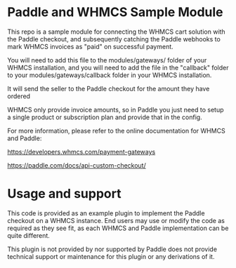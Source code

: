 # Paddle and WHMCS Sample Module
This repo is a sample module for connecting the WHMCS cart solution with the Paddle checkout, and subsequently catching the Paddle webhooks to mark WHMCS invoices as "paid" on successful payment.
 
You will need to add this file to the modules/gateways/ folder of your WHMCS installation, and you will need to add the file in the "callback" folder to your modules/gateways/callback folder in your WHMCS installation.

It will send the seller to the Paddle checkout for the amount they have ordered
 
WHMCS only provide invoice amounts, so in Paddle you just need to setup a single product or
subscription plan and provide that in the config.

For more information, please refer to the online documentation for WHMCS and Paddle:
 
https://developers.whmcs.com/payment-gateways

https://paddle.com/docs/api-custom-checkout/

# Usage and support
This code is provided as an example plugin to implement the Paddle checkout on a WHMCS instance. End users may use or modify the code as required as they see fit, as each WHMCS and Paddle implementation can be quite different.

This plugin is not provided by nor supported by Paddle does not provide technical support or maintenance for this plugin or any derivations of it.